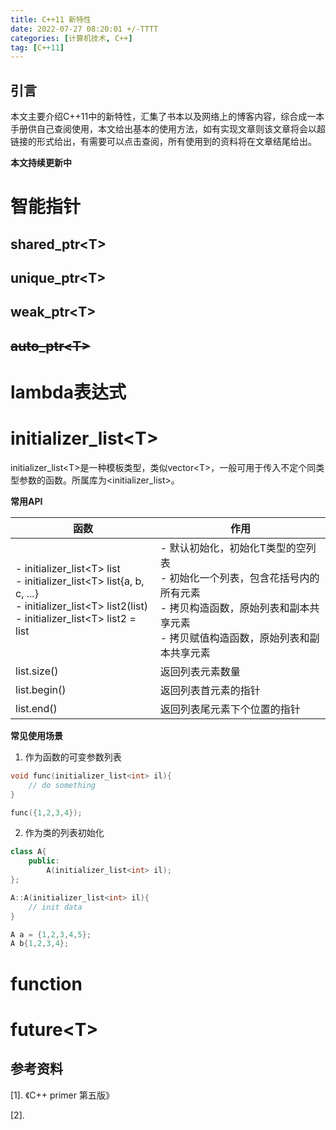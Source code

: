 ```yaml
---
title: C++11 新特性
date: 2022-07-27 08:20:01 +/-TTTT
categories: [计算机技术, C++]
tag: [C++11]
---
```


## 引言

本文主要介绍C++11中的新特性，汇集了书本以及网络上的博客内容，综合成一本手册供自己查阅使用，本文给出基本的使用方法，如有实现文章则该文章将会以超链接的形式给出，有需要可以点击查阅，所有使用到的资料将在文章结尾给出。

**本文持续更新中**

# 智能指针

## shared_ptr\<T>



## unique_ptr\<T>



## weak_ptr\<T>



## ~~auto_ptr\<T>~~





# lambda表达式







# initializer_list\<T>

initializer_list\<T>是一种模板类型，类似vector\<T>，一般可用于传入不定个同类型参数的函数。所属库为\<initializer_list>。

**常用API**

| 函数                                                         | 作用                                                         |
| ------------------------------------------------------------ | ------------------------------------------------------------ |
| - initializer_list\<T> list<br />- initializer_list\<T> list{a, b, c, ...}<br />- initializer_list\<T> list2(list)<br />- initializer_list\<T> list2 = list | - 默认初始化，初始化T类型的空列表<br />- 初始化一个列表，包含花括号内的所有元素<br />- 拷贝构造函数，原始列表和副本共享元素<br />- 拷贝赋值构造函数，原始列表和副本共享元素 |
| list.size()                                                  | 返回列表元素数量                                             |
| list.begin()                                                 | 返回列表首元素的指针                                         |
| list.end()                                                   | 返回列表尾元素下个位置的指针                                 |



**常见使用场景**

1. 作为函数的可变参数列表

```cpp
void func(initializer_list<int> il){
	// do something
}

func({1,2,3,4});
```

2. 作为类的列表初始化	

```cpp
class A{
	public:
        A(initializer_list<int> il);
};

A::A(initializer_list<int> il){
    // init data
}

A a = {1,2,3,4,5};
A b{1,2,3,4};
```





# function



# future\<T>








## 参考资料
[1]. 《C++ primer 第五版》

[2].  
